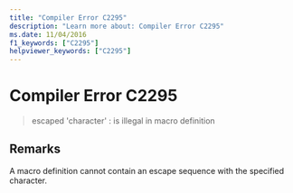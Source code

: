 ```yaml
---
title: "Compiler Error C2295"
description: "Learn more about: Compiler Error C2295"
ms.date: 11/04/2016
f1_keywords: ["C2295"]
helpviewer_keywords: ["C2295"]
---
```

# Compiler Error C2295

> escaped 'character' : is illegal in macro definition

## Remarks

A macro definition cannot contain an escape sequence with the specified character.
